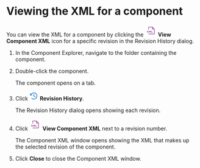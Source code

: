 # Viewing the XML for a component

<head>
  <meta name="guidename" content="Integration"/>
  <meta name="context" content="GUID-8f1e6143-fbfa-4717-97a8-c43eed9b48ed"/>
</head>


You can view the XML for a component by clicking the **![](../Images/build-ic-view-component-xml.jpg) View Component XML** icon for a specific revision in the Revision History dialog.

1.  In the Component Explorer, navigate to the folder containing the component.

2.  Double-click the component.

    The component opens on a tab.

3.  Click **![](../Images/main-ic-document-with-clock-16_2b85ed07-7ace-4a55-a4f7-24617309d6ba.jpg) Revision History**.

    The Revision History dialog opens showing each revision.

4.  Click **![](../Images/build-ic-view-component-xml.jpg) View Component XML** next to a revision number.

    The Component XML window opens showing the XML that makes up the selected revision of the component.

5.  Click **Close** to close the Component XML window.